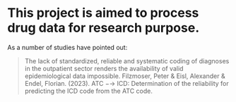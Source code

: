 # This project is aimed to process drug data for research purpose.
As a number of studies have pointed out:
> The lack of standardized, reliable and systematic coding of diagnoses in the outpatient
> sector renders the availability of valid epidemiological data impossible. 
> Filzmoser, Peter & Eisl, Alexander & Endel, Florian. (2023). ATC −→ ICD: Determination of the reliability for predicting the ICD code from the ATC code. 